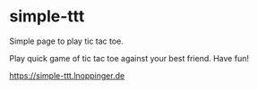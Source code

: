 # simple-ttt

Simple page to play tic tac toe.

Play quick game of tic tac toe against your best friend.
Have fun!

https://simple-ttt.lnoppinger.de

